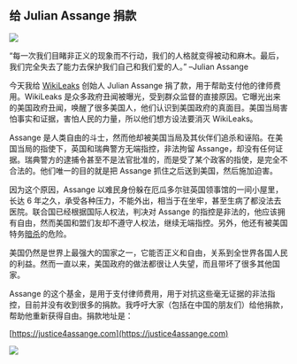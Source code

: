 ## 给 Julian Assange 捐款

![](http://www.yinwang.org/images/assange-quote1.jpg)

“每一次我们目睹非正义的现象而不行动，我们的人格就变得被动和麻木。最后，我们完全失去了能力去保护我们自己和我们爱的人。” –Julian Assange

今天我给 [WikiLeaks](https://wikileaks.org) 创始人 Julian Assange 捐了款，用于帮助支付他的律师费用。WikiLeaks 是众多政府丑闻被曝光，受到群众监督的直接原因。它曝光出来的美国政府丑闻，唤醒了很多美国人，他们认识到美国政府的真面目。美国当局害怕事实和证据，害怕人民的力量，所以他们想方设法要消灭 WikiLeaks。

Assange 是人类自由的斗士，然而他却被美国当局及其伙伴们追杀和诬陷。在美国当局的指使下，英国和瑞典警方无端指控，非法拘留 Assange，却没有任何证据。瑞典警方的逮捕令甚至不是法官批准的，而是受了某个政客的指使，是完全不合法的。他们唯一的目的就是把 Assange 抓住之后送到美国，然后施加迫害。

因为这个原因，Assange 以难民身份躲在厄瓜多尔驻英国领事馆的一间小屋里，长达 6 年之久，承受各种压力，不能外出，相当于在坐牢，甚至生病了都没法去医院。联合国已经根据国际人权法，判决对 Assange 的指控是非法的，他应该拥有自由，然而美国和盟们友却不遵守人权法，继续无端指控。另外，他还有被美国特务[暗杀](https://www.youtube.com/watch?v=ZuQW0US2sJw)的危险。

美国仍然是世界上最强大的国家之一，它能否正义和自由，关系到全世界各国人民的利益。然而一直以来，美国政府的做法都很让人失望，而且带坏了很多其他国家。

Assange 的这个基金，是用于支付律师费用，用于对抗这些毫无证据的非法指控，目前并没有收到很多的捐款。我呼吁大家（包括在中国的朋友们）给他捐款，帮助他重新获得自由。捐款地址是：

[https://justice4assange.com](https://justice4assange.com)

![](http://www.yinwang.org/images/assange-donation.png)
